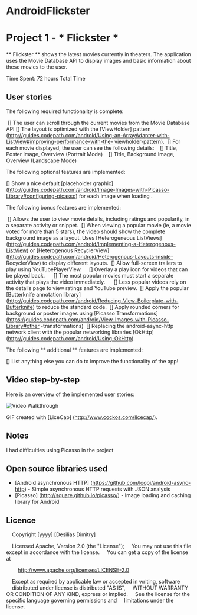 # AndroidFlickster
# Project 1 - * Flickster *

** Flickster ** shows the latest movies currently in theaters. The application uses the Movie Database API to display images and basic information about these movies to the user.

Time Spent: 72 hours Total Time

## User stories

The following required functionality is complete:

 [] The user can scroll through the current movies from the Movie Database API
[] The layout is optimized with the [ViewHolder] pattern (http://guides.codepath.com/android/Using-an-ArrayAdapter-with-ListView#improving-performance-with-the- viewholder-pattern).
 [] For each movie displayed, the user can see the following details:
   [] Title, Poster Image, Overview (Portrait Mode)
   [] Title, Background Image, Overview (Landscape Mode)

The following optional features are implemented:

[] Show a nice default [placeholder graphic] (http://guides.codepath.com/android/Image-Images-with-Picasso-Library#configuring-picasso) for each image when loading .

The following bonus features are implemented:

 [] Allows the user to view movie details, including ratings and popularity, in a separate activity or snippet.
 [] When viewing a popular movie (ie, a movie voted for more than 5 stars), the video should show the complete background image as a layout. Uses [Heterogeneous ListViews] (http://guides.codepath.com/android/Implementing-a-Heterogenous-ListView) or [Heterogenous RecyclerView] (http://guides.codepath.com/android/Heterogenous-Layouts-inside- RecyclerView) to display different layouts.
 [] Allow full-screen trailers to play using YouTubePlayerView.
    [] Overlay a play icon for videos that can be played back.
     [] The most popular movies must start a separate activity that plays the video immediately.
     [] Less popular videos rely on the details page to view ratings and YouTube preview.
 [] Apply the popular [Butterknife annotation library] (http://guides.codepath.com/android/Reducing-View-Boilerplate-with-Butterknife) to reduce the standard code.
 [] Apply rounded corners for background or poster images using [Picasso Transformations] (https://guides.codepath.com/android/View-Images-with-Picasso-Library#other -transformations)
 [] Replacing the android-async-http network client with the popular networking libraries [OkHttp] (http://guides.codepath.com/android/Using-OkHttp).

The following ** additional ** features are implemented:

[] List anything else you can do to improve the functionality of the app!

## Video step-by-step

Here is an overview of the implemented user stories:

<img src = 'https://imgur.com/fe8a038a-d33c-4db2-bb64-d6e5b4e5a307.gifv' title = 'Video Step by Step' width = '' alt = 'Video Walkthrough' />

GIF created with [LiceCap] (http://www.cockos.com/licecap/).

## Notes

I had difficulties using Picasso in the project

## Open source libraries used

- [Android asynchronous HTTP] (https://github.com/loopj/android-async-http) - Simple asynchronous HTTP requests with JSON analysis
- [Picasso] (http://square.github.io/picasso/) - Image loading and caching library for Android

## Licence

    Copyright [yyyy] [Desilias Dimitry]

    Licensed Apache, Version 2.0 (the "License");
    You may not use this file except in accordance with the license.
    You can get a copy of the license at

        http://www.apache.org/licenses/LICENSE-2.0

    Except as required by applicable law or accepted in writing, software
    distributed under license is distributed "AS IS",
    WITHOUT WARRANTY OR CONDITION OF ANY KIND, express or implied.
    See the license for the specific language governing permissions and
    limitations under the license.
